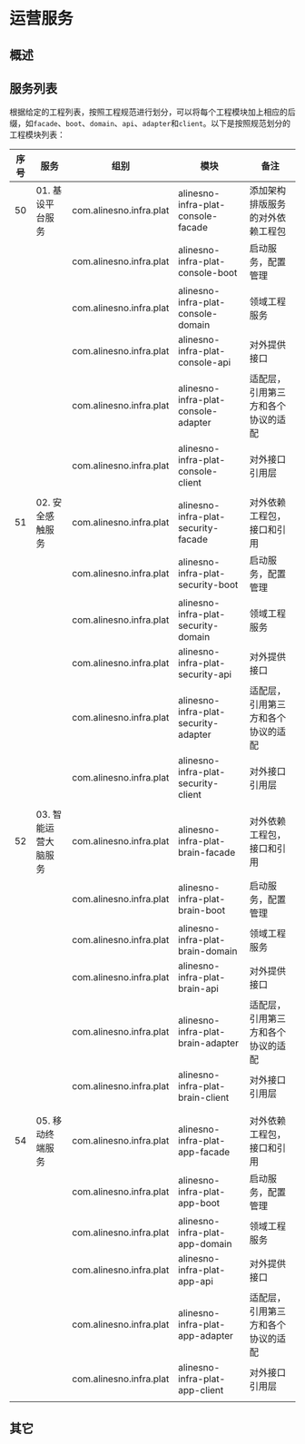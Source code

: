 # 运营服务

## 概述

## 服务列表

根据给定的工程列表，按照工程规范进行划分，可以将每个工程模块加上相应的后缀，如`facade`、`boot`、`domain`、`api`、`adapter`和`client`。以下是按照规范划分的工程模块列表：

| 序号 | 服务                 | 组别                    | 模块                                 | 备注                               |
|:----:|----------------------|-------------------------|--------------------------------------|------------------------------------|
| 50   | 01. 基设平台服务     | com.alinesno.infra.plat | alinesno-infra-plat-console-facade      | 添加架构排版服务的对外依赖工程包   |
|      |                      | com.alinesno.infra.plat | alinesno-infra-plat-console-boot        | 启动服务，配置管理                 |
|      |                      | com.alinesno.infra.plat | alinesno-infra-plat-console-domain      | 领域工程服务                       |
|      |                      | com.alinesno.infra.plat | alinesno-infra-plat-console-api         | 对外提供接口                       |
|      |                      | com.alinesno.infra.plat | alinesno-infra-plat-console-adapter     | 适配层，引用第三方和各个协议的适配 |
|      |                      | com.alinesno.infra.plat | alinesno-infra-plat-console-client      | 对外接口引用层                     |
|      |                      |                         |                                      |
| 51   | 02. 安全感触服务     | com.alinesno.infra.plat | alinesno-infra-plat-security-facade  | 对外依赖工程包，接口和引用         |
|      |                      | com.alinesno.infra.plat | alinesno-infra-plat-security-boot    | 启动服务，配置管理                 |
|      |                      | com.alinesno.infra.plat | alinesno-infra-plat-security-domain  | 领域工程服务                       |
|      |                      | com.alinesno.infra.plat | alinesno-infra-plat-security-api     | 对外提供接口                       |
|      |                      | com.alinesno.infra.plat | alinesno-infra-plat-security-adapter | 适配层，引用第三方和各个协议的适配 |
|      |                      | com.alinesno.infra.plat | alinesno-infra-plat-security-client  | 对外接口引用层                     |
|      |                      |                         |                                      |
| 52   | 03. 智能运营大脑服务 | com.alinesno.infra.plat | alinesno-infra-plat-brain-facade     | 对外依赖工程包，接口和引用         |
|      |                      | com.alinesno.infra.plat | alinesno-infra-plat-brain-boot       | 启动服务，配置管理                 |
|      |                      | com.alinesno.infra.plat | alinesno-infra-plat-brain-domain     | 领域工程服务                       |
|      |                      | com.alinesno.infra.plat | alinesno-infra-plat-brain-api        | 对外提供接口                       |
|      |                      | com.alinesno.infra.plat | alinesno-infra-plat-brain-adapter    | 适配层，引用第三方和各个协议的适配 |
|      |                      | com.alinesno.infra.plat | alinesno-infra-plat-brain-client     | 对外接口引用层                     |
|      |                      |                         |                                      |
|      |                      |                         |                                      |
| 54   | 05. 移动终端服务     | com.alinesno.infra.plat | alinesno-infra-plat-app-facade       | 对外依赖工程包，接口和引用         |
|      |                      | com.alinesno.infra.plat | alinesno-infra-plat-app-boot         | 启动服务，配置管理                 |
|      |                      | com.alinesno.infra.plat | alinesno-infra-plat-app-domain       | 领域工程服务                       |
|      |                      | com.alinesno.infra.plat | alinesno-infra-plat-app-api          | 对外提供接口                       |
|      |                      | com.alinesno.infra.plat | alinesno-infra-plat-app-adapter      | 适配层，引用第三方和各个协议的适配 |
|      |                      | com.alinesno.infra.plat | alinesno-infra-plat-app-client       | 对外接口引用层                     |
|      |                      |                         |                                      |

## 其它
